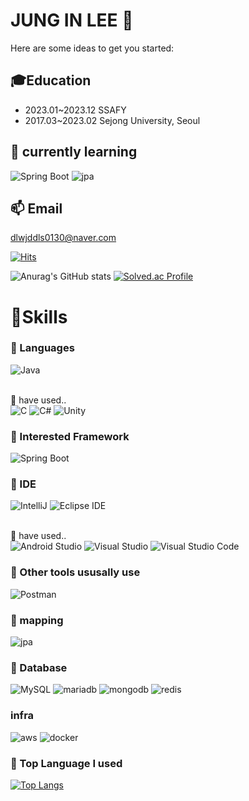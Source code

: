# JUNG IN LEE 👋

Here are some ideas to get you started:

<!--## 👯Resume
- https://www.notion.so/75f9f716d55e4260b7288ada038fe979-->

## 🎓Education
- 2023.01~2023.12 SSAFY
- 2017.03~2023.02 Sejong University, Seoul

## 🌱 currently learning
![Spring Boot](https://img.shields.io/badge/springboot-6DB33F?&style=flat-square&logo=springboot&logoColor=white)
![jpa](https://img.shields.io/badge/jpa-6DB33F.svg?&style=flat-square&logo=springdatajpa&logoColor=white)

## 📫 Email
dlwjddls0130@naver.com




[![Hits](https://hits.seeyoufarm.com/api/count/incr/badge.svg?url=https%3A%2F%2Fgithub.com%2FJungInLee0130&count_bg=%2379C83D&title_bg=%23555555&icon=&icon_color=%23EDE4E4&title=hits&edge_flat=false)](https://hits.seeyoufarm.com)

![Anurag's GitHub stats](https://github-readme-stats.vercel.app/api?username=JungInLee0130&show_icons=true&theme=tokyonight)
[![Solved.ac Profile](http://mazassumnida.wtf/api/v2/generate_badge?boj=dlwjddls0130)](https://solved.ac/dlwjddls0130/)

# 💪Skills
### 💬 Languages
![Java](https://img.shields.io/badge/java-ED8B00?&style=flat-square&logo=openjdk&logoColor=white)

<br> 🤔 have used..<br>
![C](https://img.shields.io/badge/c-A8B9CC?&style=flat-square&logo=C&logoColor=white)
![C#](https://img.shields.io/badge/c%20sharp-239120?&style=flat-square&logo=csharp&logoColor=white)
![Unity](https://img.shields.io/badge/unity-000000?&style=flat-square&logo=unity&logoColor=white)

### 💬 Interested Framework
![Spring Boot](https://img.shields.io/badge/springboot-6DB33F?&style=flat-square&logo=springboot&logoColor=white)

### 💬 IDE
![IntelliJ](https://img.shields.io/badge/intelliJ-0078FF?&style=flat-square&logo=IntelliJ&logoColor=White)
![Eclipse IDE](https://img.shields.io/badge/eclipse%20IDE-2C2255?&style=flat-square&logo=Eclipse%20IDE&logoColor=white)

<br>🤔 have used..<br>
![Android Studio](https://img.shields.io/badge/Android%20Studio-3DDC84.svg?&style=flat-square&logo=android&logoColor=White)
![Visual Studio](https://img.shields.io/badge/Visual%20Studio-5C2D91.svg?&style=flat-square&logo=Visual%20Studio&logoColor=White)
![Visual Studio Code](https://img.shields.io/badge/Visual%20Studio%20Code-007ACC.svg?&style=flat-square&logo=Visual%20Studio%20Code&logoColor=white)

### 💬 Other tools ususally use
![Postman](https://img.shields.io/badge/Postman-FF6C37.svg?&style=flat-square&logo=postman&logoColor=White)

### 💬 mapping
![jpa](https://img.shields.io/badge/jpa-6DB33F.svg?&style=flat-square&logo=springdatajpa&logoColor=white)

### 💬 Database
![MySQL](https://img.shields.io/badge/MySQL-4479A1.svg?&style=flat-square&logo=MySQL&logoColor=white)
![mariadb](https://img.shields.io/badge/mariadb-4479A1.svg?&style=flat-square&logo=mariadb&logoColor=white)
![mongodb](https://img.shields.io/badge/mongodb-13C7A3.svg?&style=flat-square&logo=mongodb&logoColor=white)
![redis](https://img.shields.io/badge/redis-CD0000.svg?&style=flat-square&logo=redis&logoColor=white)

### infra
![aws](https://img.shields.io/badge/aws-E56D29?&style=flat-square&logo=aws&logoColor=white)
![docker](https://img.shields.io/badge/docker-289AFF?&style=flat-square&logo=docker&logoColor=white)

### 💬 Top Language I used
[![Top Langs](https://github-readme-stats.vercel.app/api/top-langs/?username=JungInLee0130)](https://github.com/anuraghazra/github-readme-stats)


<!--
**JungInLee0130/JungInLee0130** is a ✨ _special_ ✨ repository because its `README.md` (this file) appears on your GitHub profile.
- 👯 I’m looking to collaborate on ...
- 🤔 I’m looking for help with ...
- 💬 Ask me about ...
- 😄 Pronouns: ...
- ⚡ Fun fact: ...

### 🔭 Resume:
https://silk-evening-659.notion.site/bf94e55166024adda382536d7360892f
- -->
